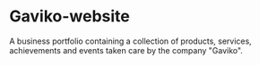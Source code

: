 # Gaviko-website
A business portfolio containing a collection of products, services, achievements and events taken care by the company "Gaviko".

